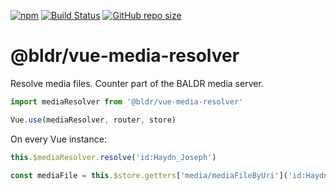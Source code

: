 [![npm](https://img.shields.io/npm/v/baldr.svg)](https://www.npmjs.com/package/baldr)
[![Build Status](https://travis-ci.org/Josef-Friedrich/baldr.svg?branch=master)](https://travis-ci.org/Josef-Friedrich/baldr)
[![GitHub repo size](https://img.shields.io/github/repo-size/Josef-Friedrich/baldr.svg)](https://github.com/Josef-Friedrich/baldr)

# @bldr/vue-media-resolver

Resolve media files. Counter part of the BALDR media server.

```js
import mediaResolver from '@bldr/vue-media-resolver'

Vue.use(mediaResolver, router, store)
```

On every Vue instance:

```js
this.$mediaResolver.resolve('id:Haydn_Joseph')

const mediaFile = this.$store.getters['media/mediaFileByUri']('id:Haydn_Joseph')
```
